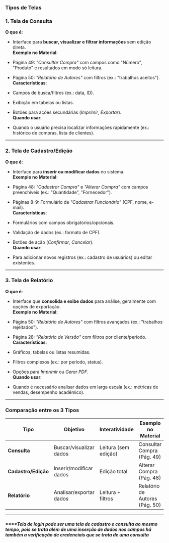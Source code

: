 ### Tipos de Telas

### **1. Tela de Consulta**

**O que é**:

- Interface para **buscar, visualizar e filtrar informações** sem edição direta.  
  **Exemplo no Material**:

- Página 49: *"Consultar Compra"* com campos como "Número", "Produto" e resultados em modo só leitura.

- Página 50: *"Relatório de Autores"* com filtros (ex.: "trabalhos aceitos").  
  **Características**:

- Campos de busca/filtros (ex.: data, ID).

- Exibição em tabelas ou listas.

- Botões para ações secundárias (*Imprimir*, *Exportar*).  
  **Quando usar**:

- Quando o usuário precisa localizar informações rapidamente (ex.: histórico de compras, lista de clientes).

---

### **2. Tela de Cadastro/Edição**

**O que é**:

- Interface para **inserir ou modificar dados** no sistema.  
  **Exemplo no Material**:

- Página 48: *"Cadastrar Compra"* e *"Alterar Compra"* com campos preenchíveis (ex.: "Quantidade", "Fornecedor").

- Páginas 8-9: Formulário de *"Cadastrar Funcionário"* (CPF, nome, e-mail).  
  **Características**:

- Formulários com campos obrigatórios/opcionais.

- Validação de dados (ex.: formato de CPF).

- Botões de ação (*Confirmar*, *Cancelar*).  
  **Quando usar**:

- Para adicionar novos registros (ex.: cadastro de usuários) ou editar existentes.

---

### **3. Tela de Relatório**

**O que é**:

- Interface que **consolida e exibe dados** para análise, geralmente com opções de exportação.  
  **Exemplo no Material**:

- Página 50: *"Relatório de Autores"* com filtros avançados (ex.: "trabalhos rejeitados").

- Página 28: *"Relatório de Versão"* com filtros por cliente/período.  
  **Características**:

- Gráficos, tabelas ou listas resumidas.

- Filtros complexos (ex.: por período, status).

- Opções para *Imprimir* ou *Gerar PDF*.  
  **Quando usar**:

- Quando é necessário analisar dados em larga escala (ex.: métricas de vendas, desempenho acadêmico).

---

### **Comparação entre os 3 Tipos**

| **Tipo**            | **Objetivo**            | **Interatividade**   | **Exemplo no Material**        |
| ------------------- | ----------------------- | -------------------- | ------------------------------ |
| **Consulta**        | Buscar/visualizar dados | Leitura (sem edição) | Consultar Compra (Pág. 49)     |
| **Cadastro/Edição** | Inserir/modificar dados | Edição total         | Alterar Compra (Pág. 48)       |
| **Relatório**       | Analisar/exportar dados | Leitura + filtros    | Relatório de Autores (Pág. 50) |

----

##### ****Tela de login pode ser uma tela de cadastro e consulta ao mesmo tempo, pois se trata além de uma inserção de dados nos campos há também a verificação de credenciais que se trata de uma consulta
